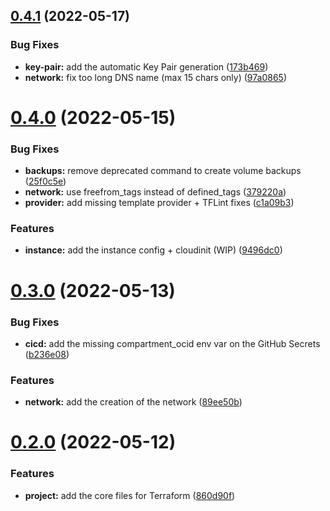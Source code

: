 ## [0.4.1](https://github.com/timoa/terraform-oci-vscode-server/compare/v0.4.0...v0.4.1) (2022-05-17)


### Bug Fixes

* **key-pair:** add the automatic Key Pair generation ([173b469](https://github.com/timoa/terraform-oci-vscode-server/commit/173b4698f2eca04047d7df6316fb2245594f6fd2))
* **network:** fix too long DNS name (max 15 chars only) ([97a0865](https://github.com/timoa/terraform-oci-vscode-server/commit/97a08652502c191e154cc67421b5f40650ee2c00))

# [0.4.0](https://github.com/timoa/terraform-oci-vscode-server/compare/v0.3.0...v0.4.0) (2022-05-15)


### Bug Fixes

* **backups:** remove deprecated command to create volume backups ([25f0c5e](https://github.com/timoa/terraform-oci-vscode-server/commit/25f0c5e62d5e36844dafb6cab65bb6cebf4527ba))
* **network:** use freefrom_tags instead of defined_tags ([379220a](https://github.com/timoa/terraform-oci-vscode-server/commit/379220ab91fd3f364b277ce5fcf570b73caca69e))
* **provider:** add missing template provider + TFLint fixes ([c1a09b3](https://github.com/timoa/terraform-oci-vscode-server/commit/c1a09b341f4072e42804a936f06cc12eca8337c2))


### Features

* **instance:** add the instance config + cloudinit (WIP) ([9496dc0](https://github.com/timoa/terraform-oci-vscode-server/commit/9496dc0dc9fd9a94afd15ef40712c846b28be06e))

# [0.3.0](https://github.com/timoa/terraform-oci-vscode-server/compare/v0.2.0...v0.3.0) (2022-05-13)


### Bug Fixes

* **cicd:** add the missing compartment_ocid env var on the GitHub Secrets ([b236e08](https://github.com/timoa/terraform-oci-vscode-server/commit/b236e0817acc12cf0f8e6d78a1e9eed5b1a00718))


### Features

* **network:** add the creation of the network ([89ee50b](https://github.com/timoa/terraform-oci-vscode-server/commit/89ee50b8bb4ea06d282a54f9bcd9064826358bdf))

# [0.2.0](https://github.com/timoa/terraform-oci-vscode-server/compare/v0.1.0...v0.2.0) (2022-05-12)


### Features

* **project:** add the core files for Terraform ([860d90f](https://github.com/timoa/terraform-oci-vscode-server/commit/860d90f651b9f646b30c712282d059ff959f33f3))
